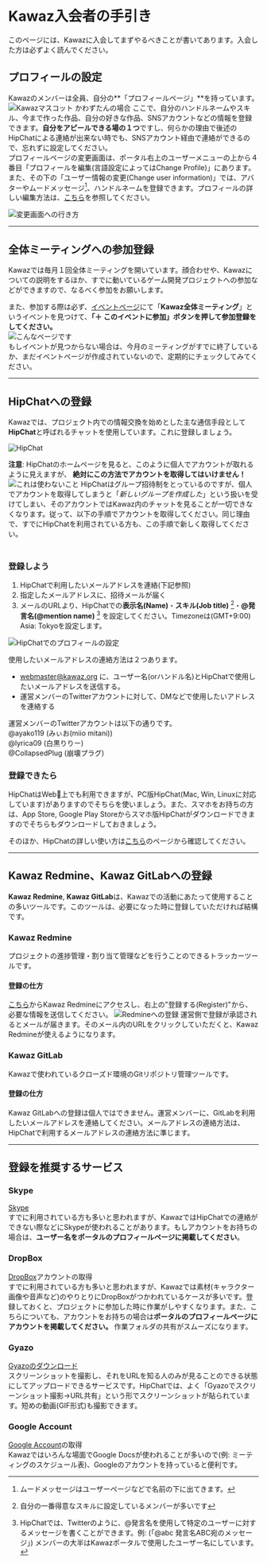# Kawaz入会者の手引き

このページには、Kawazに入会してまずやるべきことが書いてあります。入会した方は必ずよく読んでください。

## プロフィールの設定

Kawazのメンバーは全員、自分の**「プロフィールページ」**を持っています。  
![Kawazマスコット かわずたんの場合](../../../statics/img/help/profile_top.png "かわずたんの場合")
ここで、自分のハンドルネームやスキル、今まで作った作品、自分の好きな作品、SNSアカウントなどの情報を登録できます。**自分をアピールできる場の１つ**ですし、何らかの理由で後述のHipChatによる連絡が出来ない時でも、SNSアカウント経由で連絡ができるので、忘れずに設定してください。  
プロフィールページの変更画面は、ポータル右上のユーザーメニューの上から４番目「プロフィールを編集(言語設定によってはChange Profile)」にあります。  
また、その下の「ユーザー情報の変更(Change user information)」では、アバターやムードメッセージ[^1]、ハンドルネームを登録できます。プロフィールの詳しい編集方法は、[こちら](http://www.kawaz.org/helps/profiles/)を参照してください。  

![変更画面への行き方](../../../statics/img/help/kawaz101_usermenu.png)

[^1]: ムードメッセージはユーザーページなどで名前の下に出てきます。

---

## 全体ミーティングへの参加登録

Kawazでは毎月１回全体ミーティングを開いています。顔合わせや、Kawazについての説明をするほか、すでに動いているゲーム開発プロジェクトへの参加などができますので、なるべく参加をお願いします。

また、参加する際は必ず、[イベントページ](http://www.kawaz.org/events/)にて「**Kawaz全体ミーティング**」というイベントを見つけて、**「＋ このイベントに参加」ボタンを押して参加登録をしてください。**  
![こんなページです](../../../statics/img/help/kawaz101_meeting.png)  
もしイベントが見つからない場合は、今月のミーティングがすでに終了しているか、まだイベントページが作成されていないので、定期的にチェックしてみてください。  

---

## HipChatへの登録

Kawazでは、プロジェクト内での情報交換を始めとした主な通信手段として**HipChat**と呼ばれるチャットを使用しています。これに登録しましょう。  

![HipChat](../../../statics/img/help/kawaz101_hipchat.png)

**注意**: HipChatのホームページを見ると、このように個人でアカウントが取れるように見えますが、 **絶対にこの方法でアカウントを取得してはいけません！** 　　
![これは使わないこと](../../../statics/img/help/kawaz101_dontregtohc.png)
HipChatはグループ招待制をとっているのですが、個人でアカウントを取得してしまうと「*新しいグループを作成した*」という扱いを受けてしまい、そのアカウントではKawaz内のチャットを見ることが一切できなくなります。従って、以下の手順でアカウントを取得してください。同じ理由で、すでにHipChatを利用されている方も、この手順で新しく取得してください。  
　

### 登録しよう

1. HipChatで利用したいメールアドレスを連絡(下記参照)
2. 指定したメールアドレスに、招待メールが届く
3. メールのURLより、HipChatでの**表示名(Name)**・**スキル(Job title)** [^2]・**@発言名(@mention name)** [^3] を設定してください。Timezoneは(GMT+9:00) Asia: Tokyoを設定します。

![HipChatでのプロフィールの設定](../../../statics/img/help/kawaz101_hcprof.png)

使用したいメールアドレスの連絡方法は２つあります。

* [webmaster@kawaz.org](mailto:webmaster@kawaz.org) に、ユーザー名(orハンドル名)とHipChatで使用したいメールアドレスを送信する。
* 運営メンバーのTwitterアカウントに対して、DMなどで使用したいアドレスを連絡する

運営メンバーのTwitterアカウントは以下の通りです。  
@ayako119 (みぃお(miio mitani))  
@lyrica09 (白黒りりー)  
@CollapsedPlug (崩壊プラグ)  


[^2]: 自分の一番得意なスキルに設定しているメンバーが多いです
[^3]: HipChatでは、Twitterのように、@発言名を使用して特定のユーザーに対するメッセージを書くことができます。例: (「@abc 発言名ABC宛のメッセージ」) メンバーの大半はKawazポータルで使用したユーザー名にしています。

### 登録できたら

HipChatはWeb上でも利用できますが、PC版HipChat(Mac, Win, Linuxに対応しています)がありますのでそちらを使いましょう。また、スマホをお持ちの方は、App Store, Google Play Storeからスマホ版HipChatがダウンロードできますのでそちらもダウンロードしておきましょう。  

そのほか、HipChatの詳しい使い方は[こちら](HipChatの使い方ページをRedmineから移設する)のページから確認してください。

---

## Kawaz Redmine、Kawaz GitLabへの登録

**Kawaz Redmine**, **Kawaz GitLab**は、Kawazでの活動にあたって使用することの多いツールです。このツールは、必要になった時に登録していただければ結構です。

### Kawaz Redmine

プロジェクトの進捗管理・割り当て管理などを行うことのできるトラッカーツールです。
	
#### 登録の仕方
  
[こちら](http://redmine.kawaz.org/)からKawaz Redmineにアクセスし、右上の"登録する(Register)"から、必要な情報を送信してください。
![Redmineへの登録](../../../statics/img/help/kawaz101_redminereg.png)
運営側で登録が承認されるとメールが届きます。そのメール内のURLをクリックしていただくと、Kawaz Redmineが使えるようになります。

### Kawaz GitLab

Kawazで使われているクローズド環境のGitリポジトリ管理ツールです。  

#### 登録の仕方

Kawaz GitLabへの登録は個人ではできません。運営メンバーに、GitLabを利用したいメールアドレスを連絡してください。メールアドレスの連絡方法は、HipChatで利用するメールアドレスの連絡方法に準じます。  


---

## 登録を推奨するサービス

### Skype

[Skype](http://www.skype.com/ja/)  
すでに利用されている方も多いと思われますが、KawazではHipChatでの連絡ができない際などにSkypeが使われることがあります。もしアカウントをお持ちの場合は、**ユーザー名をポータルのプロフィールページに掲載してください**。

### DropBox

[DropBox](https://www.dropbox.com)アカウントの取得  
すでに利用されている方も多いと思われますが、Kawazでは素材(キャラクター画像や音声など)のやりとりにDropBoxがつかわれているケースが多いです。登録しておくと、プロジェクトに参加した時に作業がしやすくなります。また、こちらについても、アカウントをお持ちの場合は**ポータルのプロフィールページにアカウントを掲載してください。** 作業フォルダの共有がスムーズになります。

### Gyazo

[Gyazoのダウンロード](https://gyazo.com/downloading?lang=ja)  
スクリーンショットを撮影し、それをURLを知る人のみが見ることのできる状態にしてアップロードできるサービスです。HipChatでは、よく「Gyazoでスクリーンショット撮影→URL共有」という形でスクリーンショットが貼られています。短めの動画(GIF形式)も撮影できます。

### Google Account

[Google Account](https://accounts.google.com/SignUp)の取得  
Kawazではいろんな場面でGoogle Docsが使われることが多いので(例: ミーティングのスケジュール表)、Googleのアカウントを持っていると便利です。